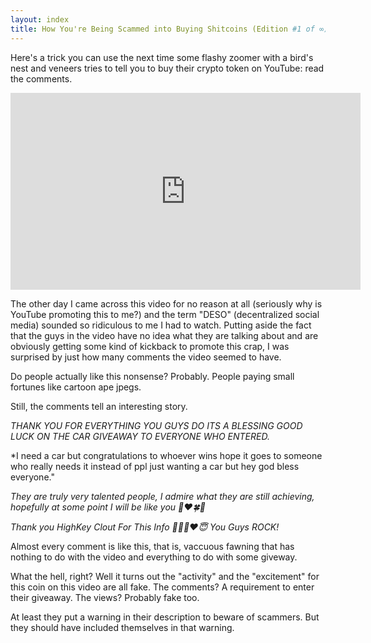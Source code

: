 ```yaml
---
layout: index
title: How You're Being Scammed into Buying Shitcoins (Edition #1 of ∞)
---
```


Here's a trick you can use the next time some flashy zoomer with a bird's nest and veneers tries to tell you to buy
their crypto token on YouTube: read the comments.

<iframe width="560" height="315" src="https://www.youtube.com/embed/2v6rKsp6yJM" title="YouTube video player" frameborder="0" allow="accelerometer; autoplay; clipboard-write; encrypted-media; gyroscope; picture-in-picture" allowfullscreen></iframe>

The other day I came across this video for no reason at all (seriously why is YouTube promoting this to me?) and the term
"DESO" (decentralized social media) sounded so ridiculous to me I had to watch. Putting aside the fact that the guys in the video
have no idea what they are talking about and are obviously getting some kind of kickback to promote this crap, I was surprised
by just how many comments the video seemed to have. 

Do people actually like this nonsense? Probably. People paying small fortunes like cartoon ape jpegs.

Still, the comments tell an interesting story.

*THANK YOU FOR EVERYTHING YOU GUYS DO ITS A BLESSING GOOD LUCK ON THE CAR GIVEAWAY TO EVERYONE WHO ENTERED.*

*I need a car but congratulations  to whoever  wins hope it goes to someone who really needs it instead of ppl just wanting  a car   but hey god bless everyone."

*They are truly very talented people, I admire what they are still achieving, hopefully at some point I will be like you 🔑❤️🍀🤑*

*Thank you HighKey Clout For This Info 🤘🏽💯❤️😇 You Guys ROCK!*

Almost every comment is like this, that is, vaccuous fawning that has nothing to do with the video and everything to do with some giveway.

What the hell, right? Well it turns out the "activity" and the "excitement" for this coin on this video are all fake. The comments? A requirement to enter their giveaway. The views? Probably fake too.

At least they put a warning in their description to beware of scammers. But they should have included themselves in that warning.


